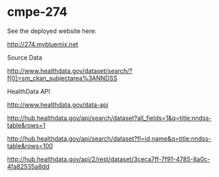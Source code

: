 # cmpe-274

See the deployed website here:

http://274.mybluemix.net

Source Data

http://www.healthdata.gov/dataset/search/?f[0]=sm_ckan_subjectarea%3ANNDSS


HealthData API

http://www.healthdata.gov/data-api

http://hub.healthdata.gov/api/search/dataset?all_fields=1&q=title:nndss-table&rows=1

http://hub.healthdata.gov/api/search/dataset?fl=id,name&q=title:nndss-table&rows=100

http://hub.healthdata.gov/api/2/rest/dataset/3ceca7ff-7f91-4785-8a0c-4fa82535a8dd
